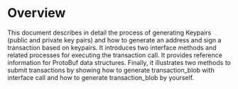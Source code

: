 # Overview

This document describes in detail the process of generating Keypairs \(public and private key pairs\) and how to generate an address and sign a transaction based on keypairs. It introduces two interface methods and related processes for executing the transaction call. It provides reference information for ProtoBuf data structures. Finally, it illustrates two methods to submit transactions by showing how to generate transaction\_blob with interface call and how to generate transaction\_blob by yourself.

